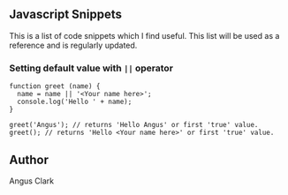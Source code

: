 ## Javascript Snippets
This is a list of code snippets which I find useful. This list will be used as a reference and is regularly updated.

### Setting default value with ```||``` operator
```
function greet (name) {
  name = name || '<Your name here>';
  console.log('Hello ' + name);
}

greet('Angus'); // returns 'Hello Angus' or first 'true' value.
greet(); // returns 'Hello <Your name here>' or first 'true' value.
```
## Author

Angus Clark
